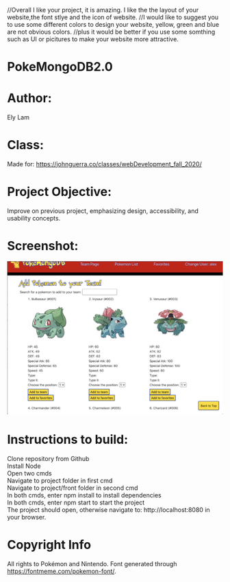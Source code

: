 //Overall I like your project, it is amazing. I like the the layout of your website,the font stlye and the icon of website.
//I would like to suggest you to use some different colors to design your website, yellow, green and blue are not obvious colors.
//plus it would be better if you use some somthing such as UI or picitures to make your website more attractive. 

# PokeMongoDB2.0

# Author: 
Ely Lam
# Class:
Made for: https://johnguerra.co/classes/webDevelopment_fall_2020/
# Project Objective: 
Improve on previous project, emphasizing design, accessibility, and usability concepts.
# Screenshot:
![screenshot](/front/public/images/pokemongodb-screenshot.png)
# Instructions to build:
  Clone repository from Github\
  Install Node\
  Open two cmds\
  Navigate to project folder in first cmd\
  Navigate to project/front folder in second cmd\
  In both cmds, enter npm install to install dependencies\
  In both cmds, enter npm start to start the project\
  The project should open, otherwise navigate to: http://localhost:8080 in your browser.

# Copyright Info
All rights to Pokémon and Nintendo. Font generated through https://fontmeme.com/pokemon-font/.
